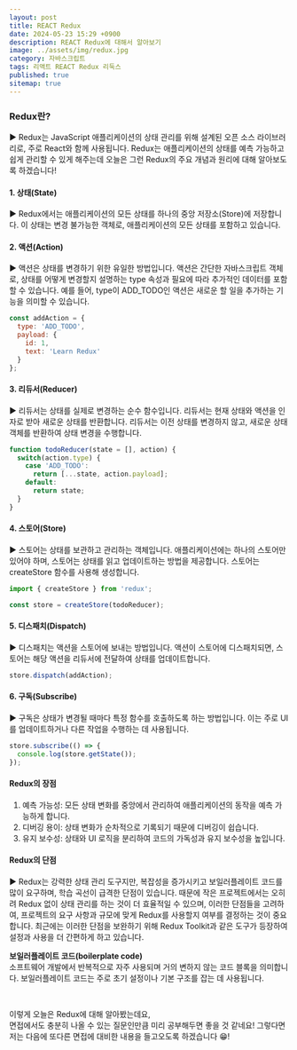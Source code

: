 ```yaml
---
layout: post
title: REACT Redux
date: 2024-05-23 15:29 +0900
description: REACT Redux에 대해서 알아보기
image: ../assets/img/redux.jpg
category: 자바스크립트
tags: 리액트 REACT Redux 리둑스
published: true
sitemap: true
---
```


### Redux란?

▶ Redux는 JavaScript 애플리케이션의 상태 관리를 위해 설계된 오픈 소스 라이브러리로, 주로 React와 함께 사용됩니다. Redux는 애플리케이션의 상태를 예측 가능하고 쉽게 관리할 수 있게 해주는데 오늘은 그런 Redux의 주요 개념과 원리에 대해 알아보도록 하겠습니다!

#### 1. 상태(State)

▶ Redux에서는 애플리케이션의 모든 상태를 하나의 중앙 저장소(Store)에 저장합니다. 이 상태는 변경 불가능한 객체로, 애플리케이션의 모든 상태를 포함하고 있습니다.

#### 2. 액션(Action)

▶ 액션은 상태를 변경하기 위한 유일한 방법입니다. 액션은 간단한 자바스크립트 객체로, 상태를 어떻게 변경할지 설명하는 type 속성과 필요에 따라 추가적인 데이터를 포함할 수 있습니다. 예를 들어, type이 ADD_TODO인 액션은 새로운 할 일을 추가하는 기능을 의미할 수 있습니다.

````javascript
const addAction = {
  type: 'ADD_TODO',
  payload: {
    id: 1,
    text: 'Learn Redux'
  }
};
````

#### 3. 리듀서(Reducer)

▶ 리듀서는 상태를 실제로 변경하는 순수 함수입니다. 리듀서는 현재 상태와 액션을 인자로 받아 새로운 상태를 반환합니다. 리듀서는 이전 상태를 변경하지 않고, 새로운 상태 객체를 반환하여 상태 변경을 수행합니다.

````javascript
function todoReducer(state = [], action) {
  switch(action.type) {
    case 'ADD_TODO':
      return [...state, action.payload];
    default:
      return state;
  }
}
````

#### 4. 스토어(Store)

▶ 스토어는 상태를 보관하고 관리하는 객체입니다. 애플리케이션에는 하나의 스토어만 있어야 하며, 스토어는 상태를 읽고 업데이트하는 방법을 제공합니다. 스토어는 createStore 함수를 사용해 생성합니다.

````javascript
import { createStore } from 'redux';

const store = createStore(todoReducer);
````

#### 5. 디스패치(Dispatch)

▶ 디스패치는 액션을 스토어에 보내는 방법입니다. 액션이 스토어에 디스패치되면, 스토어는 해당 액션을 리듀서에 전달하여 상태를 업데이트합니다.

````javascript
store.dispatch(addAction);
````

#### 6. 구독(Subscribe)

▶ 구독은 상태가 변경될 때마다 특정 함수를 호출하도록 하는 방법입니다. 이는 주로 UI를 업데이트하거나 다른 작업을 수행하는 데 사용됩니다.

````javascript
store.subscribe(() => {
  console.log(store.getState());
});
````

#### Redux의 장점

1. 예측 가능성: 모든 상태 변화를 중앙에서 관리하여 애플리케이션의 동작을 예측 가능하게 합니다.
2. 디버깅 용이: 상태 변화가 순차적으로 기록되기 때문에 디버깅이 쉽습니다.
3. 유지 보수성: 상태와 UI 로직을 분리하여 코드의 가독성과 유지 보수성을 높입니다.

#### Redux의 단점

▶ Redux는 강력한 상태 관리 도구지만, 복잡성을 증가시키고 보일러플레이트 코드를 많이 요구하며, 학습 곡선이 급격한 단점이 있습니다. 때문에 작은 프로젝트에서는 오히려 Redux 없이 상태 관리를 하는 것이 더 효율적일 수 있으며, 이러한 단점들을 고려하여, 프로젝트의 요구 사항과 규모에 맞게 Redux를 사용할지 여부를 결정하는 것이 중요합니다. 최근에는 이러한 단점을 보완하기 위해 Redux Toolkit과 같은 도구가 등장하여 설정과 사용을 더 간편하게 하고 있습니다.<br>

**보일러플레이트 코드(boilerplate code)**<br>
소프트웨어 개발에서 반복적으로 자주 사용되며 거의 변하지 않는 코드 블록을 의미합니다. 보일러플레이트 코드는 주로 초기 설정이나 기본 구조를 잡는 데 사용됩니다.

<br>

이렇게 오늘은 Redux에 대해 알아봤는데요,<br>
면접에서도 충분히 나올 수 있는 질문인만큼 미리 공부해두면 좋을 것 같네요!
그렇다면 저는 다음에 또다른 면접에 대비한 내용을 들고오도록 하겠습니다 😁!